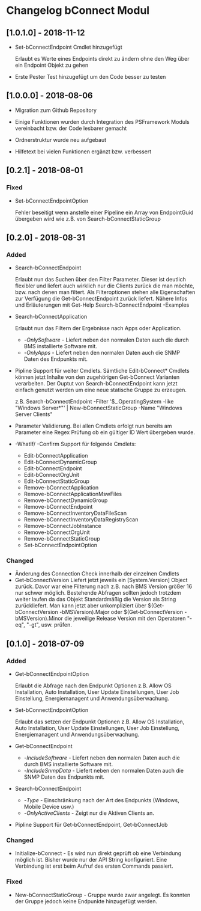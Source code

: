 # Changelog bConnect Modul

## [1.0.1.0] - 2018-11-12

- Set-bConnectEndpoint Cmdlet hinzugefügt

  Erlaubt es Werte eines Endpoints direkt zu ändern ohne den Weg über ein Endpoint Objekt zu gehen

- Erste Pester Test hinzugefügt um den Code besser zu testen

## [1.0.0.0] - 2018-08-06

- Migration zum Github Repository

- Einige Funktionen wurden durch Integration des PSFramework Moduls vereinbacht bzw. der Code lesbarer gemacht

- Ordnerstruktur wurde neu aufgebaut

- Hilfetext bei vielen Funktionen ergänzt bzw. verbessert

## [0.2.1] - 2018-08-01

### Fixed

- Set-bConnectEndpointOption
  
  Fehler beseitigt wenn anstelle einer Pipeline ein Array von EndpointGuid übergeben wird wie z.B. von Search-bConnectStaticGroup

## [0.2.0] - 2018-08-31

### Added

- Search-bConnectEndpoint

    Erlaubt nun das Suchen über den Filter Parameter. Dieser ist deutlich flexibler und liefert auch wirklich nur die Clients zurück die man möchte, bzw. nach denen man filtert. Als Filteroptionen stehen alle Eigenschaften zur Verfügung die Get-bConnectEndpoint zurück liefert.
    Nähere Infos und Erläuterungen mit Get-Help Search-bConnectEndpoint -Examples

- Search-bConnectApplication
  
  Erlaubt nun das Filtern der Ergebnisse nach Apps oder Application.

  - -*OnlySoftware* - Liefert neben den normalen Daten auch die durch BMS installierte Software mit.
  - -*OnlyApps* - Liefert neben den normalen Daten auch die SNMP Daten des Endpunkts mit.

- Pipline Support für weiter Cmdlets. Sämtliche Edit-bConnect* Cmdlets können jetzt Inhalte von den zugehörigen Get-bConnect Varianten verarbeiten.
  Der Ouptut von Search-bConnectEndpoint kann jetzt einfach genutzt werden um eine neue statische Gruppe zu erzeugen.

  z.B. Search-bConnectEndpoint -Filter '$_.OperatingSystem -like "Windows Server*"' | New-bConnectStaticGroup -Name "Windows Server Clients"

- Parameter Validierung. Bei allen Cmdlets erfolgt nun bereits am Parameter eine Regex Prüfung ob ein gültiger ID Wert übergeben wurde.

- -WhatIf/ -Confirm Support für folgende Cmdlets:
  - Edit-bConnectApplication
  - Edit-bConnectDynamicGroup
  - Edit-bConnectEndpoint
  - Edit-bConnectOrgUnit
  - Edit-bConnectStaticGroup
  - Remove-bConnectApplication
  - Remove-bConnectApplicationMswFiles
  - Remove-bConnectDynamicGroup
  - Remove-bConnectEndpoint
  - Remove-bConnectInventoryDataFileScan
  - Remove-bConnectInventoryDataRegistryScan
  - Remove-bConnectJobInstance
  - Remove-bConnectOrgUnit
  - Remove-bConnectStaticGroup
  - Set-bConnectEndpointOption

### Changed

- Änderung des Connection Check innerhalb der einzelnen Cmdlets
- Get-bConnectVersion Liefert jetzt jeweils ein [System.Version] Object zurück. Davor war eine Filterung nach z.B. nach BMS Version größer 16 nur schwer möglich. Bestehende Abfragen sollten jedoch trotzdem weiter laufen da das Objekt Standardmäßig die Version als String zurückliefert.
  Man kann jetzt aber unkompliziert über $(Get-bConnectVersion -bMSVersion).Major oder $(Get-bConnectVersion -bMSVersion).Minor die jeweilige Release Version mit den Operatoren "-eq", "-gt", usw. prüfen.

## [0.1.0] - 2018-07-09

### Added

- Get-bConnectEndpointOption

    Erlaubt die Abfrage nach den Endpunkt Optionen z.B. Allow OS Installation, Auto Installation, User Update Einstellungen, User Job Einstellung, Energiemanagent und Anwendungsüberwachung.

- Set-bConnectEndpointOption

     Erlaubt das setzen der Endpunkt Optionen z.B. Allow OS Installation, Auto Installation, User Update Einstellungen, User Job Einstellung, Energiemanagent und Anwendungsüberwachung.

- Get-bConnectEndpoint
  - -*IncludeSoftware* - Liefert neben den normalen Daten auch die durch BMS installierte Software mit.
  - -*IncludeSnmpData* - Liefert neben den normalen Daten auch die SNMP Daten des Endpunkts mit.
- Search-bConnectEndpoint
  - -*Type* - Einschränkung nach der Art des Endpunkts (Windows, Mobile Device usw.)
  - -*OnlyActiveClients* - Zeigt nur die Aktiven Clients an.

- Pipline Support für Get-bConnectEndpoint, Get-bConnectJob

### Changed

- Initialize-bConnect - Es wird nun direkt geprüft ob eine Verbindung möglich ist. Bisher wurde nur der API String konfiguriert. Eine Verbindung ist erst beim Aufruf des ersten Commands passiert.

### Fixed

- New-bConnectStaticGroup - Gruppe wurde zwar angelegt. Es konnten der Gruppe jedoch keine Endpunkte hinzugefügt werden.